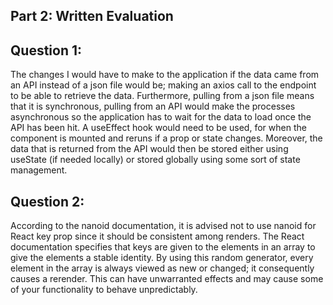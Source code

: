 ## Part 2: Written Evaluation

## Question 1:

The changes I would have to make to the application if the data came from an API instead of a json file would be; making an axios call to the endpoint to be able to retrieve the data. Furthermore, pulling from a json file means that it is synchronous, pulling from an API would make the processes asynchronous so the application has to wait for the data to load once the API has been hit. A useEffect hook would need to be used, for when the component is mounted and reruns if a prop or state changes. Moreover, the data that is returned from the API would then be stored either using useState (if needed locally) or stored globally using some sort of state management.

## Question 2:

According to the nanoid documentation, it is advised not to use nanoid for React key prop since it should be consistent among renders. The React documentation specifies that keys are given to the elements in an array to give the elements a stable identity. By using this random generator, every element in the array is always viewed as new or changed; it consequently causes a rerender. This can have unwarranted effects and may cause some of your functionality to behave unpredictably.
